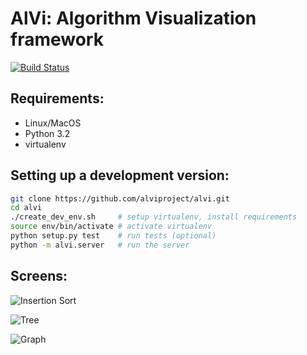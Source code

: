 AlVi: Algorithm Visualization framework
================================
[![Build Status](https://travis-ci.org/alviproject/alvi.png?branch=master)](https://travis-ci.org/alviproject/alvi)

## Requirements:
* Linux/MacOS
* Python 3.2
* virtualenv

## Setting up a development version:
```bash
git clone https://github.com/alviproject/alvi.git
cd alvi
./create_dev_env.sh     # setup virtualenv, install requirements
source env/bin/activate # activate virtualenv
python setup.py test    # run tests (optional)
python -m alvi.server   # run the server
```

## Screens:
![Insertion Sort](https://raw.github.com/alviproject/alvi/master/screens/insertion_sort.png)

![Tree](https://raw.github.com/alviproject/alvi/master/screens/tree.png)

![Graph](https://raw.github.com/alviproject/alvi/master/screens/graph.png)